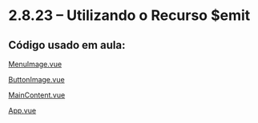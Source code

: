 # 2.8.23 – Utilizando o Recurso $emit

## Código usado em aula:

[MenuImage.vue](https://github.com/kelvya/projeto_spa/blob/master/src/components/NavBar.vue)

[ButtonImage.vue](https://github.com/kelvya/projeto_spa/blob/master/src/components/ButtonImage.vue)

[MainContent.vue](https://github.com/kelvya/projeto_spa/blob/master/src/components/MainContent.vue)

[App.vue](https://github.com/kelvya/projeto_spa/blob/master/src/App.vue)